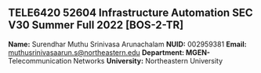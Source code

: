 ## TELE6420 52604 Infrastructure Automation SEC V30 Summer Full 2022 [BOS-2-TR]

**Name:** Surendhar Muthu Srinivasa Arunachalam 
**NUID:** 002959381 
**Email:** muthusrinivasaarun.s@northeastern.edu 
**Department: MGEN-** Telecommunication Networks **University:** Northeastern University

